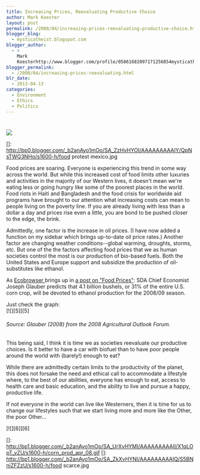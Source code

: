 ```yaml
---
title: Increasing Prices, Reevaluating Productive Choice
author: Mark Koester
layout: post
permalink: /2008/04/increasing-prices-reevaluating-productive-choice.html
blogger_blog:
  - mysticatheist.blogspot.com
blogger_author:
  - >
    Mark
    Koesterhttp://www.blogger.com/profile/05861682097171256854mysticatheist@gmail.com
blogger_permalink:
  - /2008/04/increasing-prices-reevaluating.html
blr_date:
  - 2013-04-13
categories:
  - Environment
  - Ethics
  - Politics
---
```

# 

[![][2]][2]

 []: http://bp0.blogger.com/_b2anAyo1mOo/SA_ZzHvHYOI/AAAAAAAAAIY/QpNsTWG3NHo/s1600-h/food protest mexico.jpg

Food prices are soaring. Everyone is experiencing this trend in some way across the world. But while this increased cost of food limits other luxuries and activities in the majority of our Western lives, it doesn't mean we're eating less or going hungry like some of the poorest places in the world. Food riots in Haiti and Bangladesh and the food crisis for worldwide aid programs have brought to our attention what increasing costs can mean to people living on the poverty line. If you are already living with less than a dollar a day and prices rise even a little, you are bond to be pushed closer to the edge, the brink.

Admittedly, one factor is the increase in oil prices. (I have now added a function on my sidebar which brings up-to-date oil price rates.) Another factor are changing weather conditions--global warming, droughts, storms, etc. But one of the the factors affecting food prices that we as human societies control the most is our production of bio-based fuels. Both the United States and Europe support and subsidize the production of oil-substitutes like ethanol.

As [Ecobrowser ][2]brings up in [a post on "Food Prices"][3]: SDA Chief Economist Joseph Glauber predicts that 4.1 billion bushels, or 31% of the entire U.S. corn crop, will be devoted to ethanol production for the 2008/09 season.

 [2]: http://www.econbrowser.com/
 [3]: http://www.econbrowser.com/archives/2008/04/food_prices.html

Just check the graph:  
[![][5]][5]  
###### Source: Glauber (2008) from the 2008 Agricultural Outlook Forum.

This being said, I think it is time we as societies reevaluate our productive choices. Is it better to have a car with biofuel than to have poor people around the world with (barely!) enough to eat?

While there are admittedly certain limits to the productivity of the planet, this does not forsake the need and ethical call to accommodate a lifestyle where, to the best of our abilities, everyone has enough to eat, access to health care and basic education, and the ability to live and pursue a happy, productive life.

If not everyone in the world can live like Westerners, then it is time for us to change our lifestyles such that we start living more and more like the Other, the poor Other...

[![][6]][6]

 []: http://bp1.blogger.com/_b2anAyo1mOo/SA_UrXvHYMI/AAAAAAAAAII/X1qLOpT_vZU/s1600-h/corn_prod_apr_08.gif
 []: http://bp1.blogger.com/_b2anAyo1mOo/SA_ZkXvHYNI/AAAAAAAAAIQ/S5BNniZFZzU/s1600-h/food scarce.jpg
